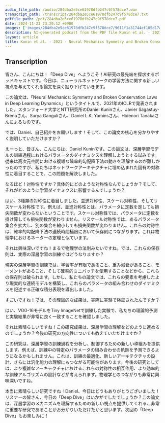 ```yaml
---
audio_file_path: /audio/284dba2e5ce61978dfb247c9f578dce7.wav
transcript_path: /transcript/284dba2e5ce61978dfb247c9f578dce7.txt
pdffile_path: /pdf/284dba2e5ce61978dfb247c9f578dce7.pdf
date: 2024-11-23 23:20:12 +0900
images: ['images/284dba2e5ce61978dfb247c9f578dce7/9611f1a31744ef185d17a5efc657d30aa03cd6ac5e43e830fb72b6d26fd21f87.jpg', 'images/284dba2e5ce61978dfb247c9f578dce7/b5792ebd41e3a09fb52a5c30e3728db8ee02a0452a3da246702703d8110bd0d0.jpg', 'images/284dba2e5ce61978dfb247c9f578dce7/1db3c82228ccdc3dd434c8b7549b55fddb41f0334fab520a3a900ffb73e7b0ea.jpg', 'images/284dba2e5ce61978dfb247c9f578dce7/1aa0c83930f5b11a08abd9f4ef2bba3bbf711d71d767327b1da25c8722ff5e9e.jpg', 'images/284dba2e5ce61978dfb247c9f578dce7/25a650adcbe508c317420780f53c105276de8823aa2fad1a21ab9c94da8b354d.jpg', 'images/284dba2e5ce61978dfb247c9f578dce7/56b7b6aca494289519247d9d86d8abf7e23048a225b222387f69d3f8e5fde8a3.jpg', 'images/284dba2e5ce61978dfb247c9f578dce7/340f7a7c9289ed65cd3fb6c1f735dae28695e5815543fbd4cbf7954cb1ad67bb.jpg', 'images/284dba2e5ce61978dfb247c9f578dce7/87b0eaca0e352fe0c3eab39a0b07189be88ab19cabb0312a83094b645c59a933.jpg', 'images/284dba2e5ce61978dfb247c9f578dce7/cd487794b6a155595d774dd8e5e2f0cb05a52b492706ee17021654f5a33b39b7.jpg', 'images/284dba2e5ce61978dfb247c9f578dce7/1b8a07ea2e06702d8f4bf301110ed7ee17edd815df4cab59e39ece2330ffba32.jpg', 'images/284dba2e5ce61978dfb247c9f578dce7/799b95e6aa7b43e575c17b1ec989deb51c72d12323bca9b24e2da7deead4014a.jpg', 'images/284dba2e5ce61978dfb247c9f578dce7/345fad475b69c833aaa12ffcb24c09500e758159a32f1f1e676920383757f5a9.jpg', 'images/284dba2e5ce61978dfb247c9f578dce7/33e3f567f7bb1b2a0167caec48555fcd2a4a0d09b9ef8569aad3f4b4b4ec0217.jpg', 'images/284dba2e5ce61978dfb247c9f578dce7/bd370e060929565fbea71effaf60c1fa4f69535a0678d252326a5a5527da3f11.jpg', 'images/284dba2e5ce61978dfb247c9f578dce7/7f820aff3d61311304dfdbbccfd810e460dd8dbf5f319c3a4958acd7df626d9b.jpg', 'images/284dba2e5ce61978dfb247c9f578dce7/2a35d3cfbf02820ea917dfe0d3223136046e05e0722a5b184481679e8200adb6.jpg', 'images/284dba2e5ce61978dfb247c9f578dce7/c6776c85cc8b307264c28ccb21fedce872f9b1c1ee63296ac48c4e33a5344cd7.jpg', 'images/284dba2e5ce61978dfb247c9f578dce7/3a5e6ab2ba2d6f437bd115fb1890a279a4b59f84b357a96179fb6b697fefcf6e.jpg', 'images/284dba2e5ce61978dfb247c9f578dce7/221c57fa903016b4e1e24530745ca8a9b49b21080056846d0821282222c73fec.jpg', 'images/284dba2e5ce61978dfb247c9f578dce7/cd3ee4481ec4fc2af81375ec67e523a2eb855515f0a468be9aec7292bd7a03ce.jpg', 'images/284dba2e5ce61978dfb247c9f578dce7/923947c7359ba88d4d65b1dc281272fed496a9776ce6c3f4a12b79eddd9d0259.jpg', 'images/284dba2e5ce61978dfb247c9f578dce7/15e96b5fd49c9a768069c017262eead3ffe536c4d4098921538fd4e1bded589d.jpg']
description: AI-generated podcast from the PDF file Kunin et al. - 2021 - Neural Mechanics Symmetry and Broken Conservation_JP / 284dba2e5ce61978dfb247c9f578dce7
layout: article
title: Kunin et al. - 2021 - Neural Mechanics Symmetry and Broken Conservation_JP
---
```


## Transcription
皆さん、こんにちは！「Deep Dive」へようこそ！AI研究の最先端を探求するポッドキャストです。今日は、ニューラルネットワークの学習方法に関する新しい視点を与えてくれる論文を深く掘り下げていきます。

この論文は、「Neural Mechanics: Symmetry and Broken Conservation Laws in Deep Learning Dynamics」というタイトルで、2021年のICLRで発表されました。スタンフォード大学とNTT研究所のDaniel Kuninさん、Javier Sagastuy-Brenaさん、Surya Ganguliさん、Daniel L.K. Yaminsさん、Hidenori Tanakaさんによるものです。

では、Daniel、自己紹介をお願いします！そして、この論文の核心を分かりやすく説明していただけますか？

えーっと、皆さん、こんにちは、Daniel Kuninです。この論文は、深層学習モデルの訓練過程におけるパラメータのダイナミクスを理解しようとする試みです。従来は高次元空間における複雑な確率的勾配降下法の動きを理解するのが難しかったのですが、私たちはネットワークアーキテクチャに埋め込まれた固有の対称性に着目することで、この問題を解決しました。

なるほど！対称性ですか？具体的にどのような対称性なんでしょうか？そして、それがどのように学習ダイナミクスに影響するんでしょうか？

はい、3種類の対称性に着目しました。並進対称性、スケール対称性、そしてリスケール対称性です。例えば、並進対称性とは、パラメータに定数を足しても損失関数が変わらないということです。スケール対称性では、パラメータに定数を掛け算しても損失関数が変わりません。リスケール対称性では、あるパラメータ集合を拡大し、別の集合を縮小しても損失関数が変わりません。これらの対称性は、確率的勾配降下法の連続時間極限において保存則につながります。これは物理学におけるネーターの定理と似ています。

それは興味深いですね！まるで物理学の法則みたいですね。では、これらの保存則は、実際の深層学習の訓練ではどうなりますか？

現実の深層学習の訓練では、学習率が有限であること、重み減衰があること、モーメントがあること、そして確率的ミニバッチを使用することなどから、これらの保存則は破られます。しかし、私たちの論文では、これらの要素を考慮したより現実的な連続モデルを構築し、これらのパラメータの組み合わせのダイナミクスを記述する正確な積分表現を導出しました。

すごいですね！では、その理論的な成果は、実際に実験で検証されたんですか？

はい、VGG-16モデルをTiny ImageNetで訓練した実験で、私たちの理論的予測と実験結果が非常に良く一致することを確認しました。

それは素晴らしいですね！この研究成果は、深層学習の理解をどのように進めるのでしょうか？今後の研究の方向性についても教えていただけますか？

この研究は、深層学習の訓練過程を分析し、制御するための新しい枠組みを提供します。例えば、訓練中の特定のパラメータの組み合わせの軌跡を予測できるようになるかもしれません。これは、訓練の最適化、新しいアーキテクチャの設計、さらには汎化能力の理解にもつながる可能性があります。今後の研究としては、より複雑なアーキテクチャにおけるこれらの対称性の相互作用、より効率的な訓練アルゴリズムの設計などが考えられます。物理学とのつながりも非常に興味深いですね。

本当に素晴らしい研究ですね！Daniel、今日はどうもありがとうございました！リスナーの皆さん、今日の「Deep Dive」はいかがでしたでしょうか？この論文は、深層学習のメカニズムを理解するための新しい視点を提供してくれる、非常に重要な研究であることがお分かりいただけたかと思います。次回の「Deep Dive」もお楽しみに！





